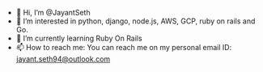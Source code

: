 - 👋 Hi, I’m @JayantSeth
- 👀 I’m interested in python, django, node.js, AWS, GCP, ruby on rails and Go.
- 🌱 I’m currently learning Ruby On Rails
- 📫 How to reach me: You can reach me on my personal email ID: jayant.seth94@outlook.com

<!---
JayantSeth/JayantSeth is a ✨ special ✨ repository because its `README.md` (this file) appears on your GitHub profile.
You can click the Preview link to take a look at your changes.
--->
